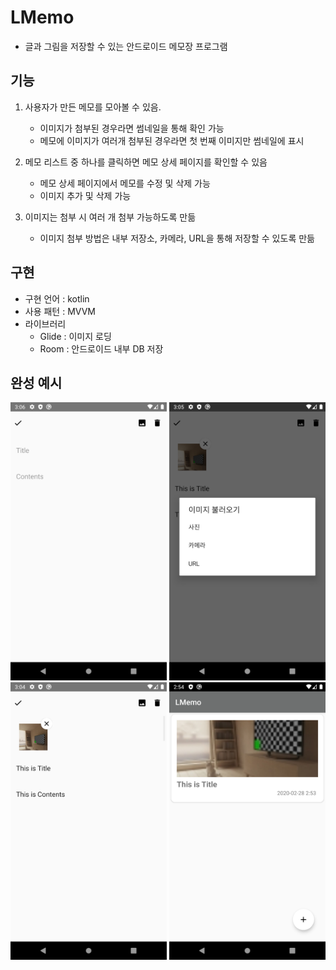 # LMemo
- 글과 그림을 저장할 수 있는 안드로이드 메모장 프로그램

## 기능
1. 사용자가 만든 메모를 모아볼 수 있음.
    - 이미지가 첨부된 경우라면 썸네일을 통해 확인 가능
    - 메모에 이미지가 여러개 첨부된 경우라면 첫 번째 이미지만 썸네일에 표시

2. 메모 리스트 중 하나를 클릭하면 메모 상세 페이지를 확인할 수 있음
    - 메모 상세 페이지에서 메모를 수정 및 삭제 가능
    - 이미지 추가 및 삭제 가능

3. 이미지는 첨부 시 여러 개 첨부 가능하도록 만듦
    - 이미지 첨부 방법은 내부 저장소, 카메라, URL을 통해 저장할 수 있도록 만듦


## 구현
- 구현 언어 : kotlin
- 사용 패턴 : MVVM
- 라이브러리
    - Glide : 이미지 로딩
    - Room  : 안드로이드 내부 DB 저장


## 완성 예시
<img src="./md_img/memo_add_memo.png" width="250x"/>

<img src="./md_img/memo_add_img.png" width="250x"/>

<img src="./md_img/memo_detail.png" width="250x"/>

<img src="./md_img/memo_list.png" width="250x"/>